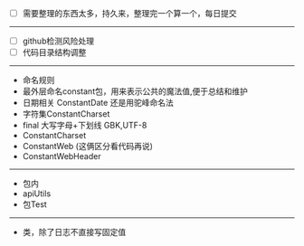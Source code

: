 
- [ ] 需要整理的东西太多，持久来，整理完一个算一个，每日提交

---

- [ ] github检测风险处理
- [ ] 代码目录结构调整

---

- 命名规则
- 最外层命名constant包，用来表示公共的魔法值,便于总结和维护
- 日期相关 ConstantDate 还是用驼峰命名法
- 字符集ConstantCharset
- final 大写字母+下划线 GBK,UTF-8
- ConstantCharset
- ConstantWeb (这俩区分看代码再说)
- ConstantWebHeader


---

- 包内
- apiUtils
- 包Test

---

- 类，除了日志不直接写固定值 